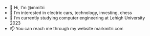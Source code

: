 - 👋 Hi, I’m @mmitri
- 👀 I’m interested in electric cars, technology, investing, chess
- 🌱 I’m currently studying computer engineering at Lehigh University 2023
- 📫 You can reach me through my website markmitri.com

<!---
mmitri/mmitri is a ✨ special ✨ repository because its `README.md` (this file) appears on your GitHub profile.
You can click the Preview link to take a look at your changes.
--->
